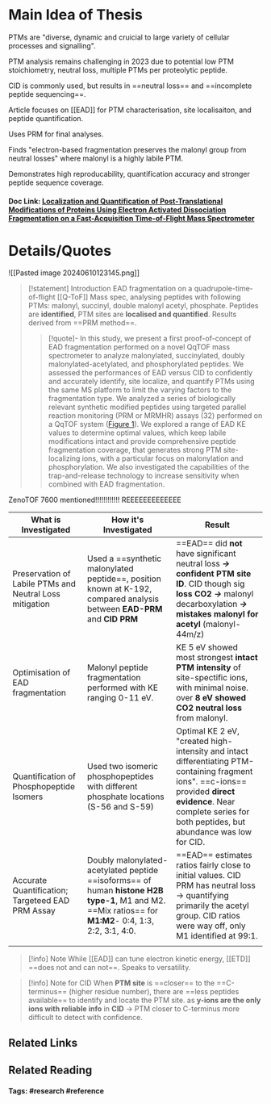 # Main Idea of Thesis

PTMs are "diverse, dynamic and cruicial to large variety of cellular processes and signalling".

PTM analysis remains challenging in 2023 due to potential low PTM stoichiometry, neutral loss, multiple PTMs per proteolytic peptide.

CID is commonly used, but results in ==neutral loss== and ==incomplete peptide sequencing==.

Article focuses on [[EAD]] for PTM characterisation, site localisaiton, and peptide quantification.

Uses PRM for final analyses.

Finds "electron-based fragmentation preserves the malonyl group from neutral losses" where malonyl is a highly labile PTM.

Demonstrates high reproducability, quantification accuracy and stronger peptide sequence coverage.



#### Doc Link: [Localization and Quantification of Post-Translational Modifications of Proteins Using Electron Activated Dissociation Fragmentation on a Fast-Acquisition Time-of-Flight **Mass Spectrometer**](https://pubs.acs.org/doi/abs/10.1021/jasms.3c00144?casa_token=FSrZ2lIcPxMAAAAA:WptDQFWiwNZM34clc8Hxfn1crqskfTV0lWNWmtjiltMYg60eruKyTyU5ZuQGcH7DRY0LjFsOweFqwHA)


# Details/Quotes

![[Pasted image 20240610123145.png]]

> [!statement] Introduction
> EAD fragmentation on a quadrupole-time-of-flight [[Q-ToF]] Mass spec, analysing peptides with following PTMs: malonyl, succinyl, double malonyl acetyl, phosphate. 
> Peptides are **identified**, PTM sites are **localised and quantified**. Results derived from ==PRM method==. 
> >[!quote]-
> >In this study, we present a first proof-of-concept of EAD fragmentation performed on a novel QqTOF mass spectrometer to analyze malonylated, succinylated, doubly malonylated-acetylated, and phosphorylated peptides. We assessed the performances of EAD versus CID to confidently and accurately identify, site localize, and quantify PTMs using the same MS platform to limit the varying factors to the fragmentation type. We analyzed a series of biologically relevant synthetic modified peptides using targeted parallel reaction monitoring (PRM or MRMHR) assays (32) performed on a QqTOF system ([Figure 1](https://pubs.acs.org/doi/full/10.1021/jasms.3c00144?casa_token=FSrZ2lIcPxMAAAAA%3AWptDQFWiwNZM34clc8Hxfn1crqskfTV0lWNWmtjiltMYg60eruKyTyU5ZuQGcH7DRY0LjFsOweFqwHA#fig1)). We explored a range of EAD KE values to determine optimal values, which keep labile modifications intact and provide comprehensive peptide fragmentation coverage, that generates strong PTM site-localizing ions, with a particular focus on malonylation and phosphorylation. We also investigated the capabilities of the trap-and-release technology to increase sensitivity when combined with EAD fragmentation.

ZenoTOF 7600 mentioned!!!!!!!!!!!! REEEEEEEEEEEEE


| What is Investigated                                    | How it's Investigated                                                                                                                                 | Result                                                                                                                                                                                                             |
| ------------------------------------------------------- | ----------------------------------------------------------------------------------------------------------------------------------------------------- | ------------------------------------------------------------------------------------------------------------------------------------------------------------------------------------------------------------------ |
| Preservation of Labile PTMs and Neutral Loss mitigation | Used a ==synthetic malonylated peptide==, position known at K-192, compared analysis between **EAD-PRM** and **CID PRM**                              | ==EAD== did **not** have significant neutral loss ***->*** **confident PTM site ID**. CID though sig **loss CO2** ***->*** malonyl decarboxylation ***->*** **mistakes malonyl for acetyl** (malonyl-44m/z)        |
| Optimisation of EAD fragmentation                       | Malonyl peptide fragmentation performed with KE ranging 0-11 eV.                                                                                      | KE 5 eV showed most strongest **intact PTM intensity** of site-spectific ions, with minimal noise. over **8 eV showed CO2 neutral loss** from malonyl.                                                             |
| Quantification of Phosphopeptide Isomers                | Used two isomeric phosphopeptides with different phosphate locations (S-56 and S-59)                                                                  | Optimal KE 2 eV, "created high-intensity and intact differentiating PTM-containing fragment ions". ==c-ions== provided **direct evidence**. Near complete series for both peptides, but abundance was low for CID. |
| Accurate Quantification; Targeteed EAD PRM Assay        | Doubly malonylated-acetylated peptide ==isoforms== of human **histone H2B type-1**, M1 and M2. ==Mix ratios== for **M1:M2**- 0:4, 1:3, 2:2, 3:1, 4:0. | ==EAD== estimates ratios fairly close to initial values. CID PRM has neutral loss -> quantifying primarily the acetyl group. CID ratios were way off, only M1 identified at 99:1.                                  |
|                                                         |                                                                                                                                                       |                                                                                                                                                                                                                    |

> [!info] Note
> While [[EAD]] can tune electron kinetic energy, [[ETD]] ==does not and can not==. Speaks to versatility.


> [!info] Note for CID
> When **PTM site** is ==closer== to the ==C-terminus== (higher residue number), there are ==less peptides available== to identify and locate the PTM site. as **y-ions are the only ions with reliable info** in **CID** -> PTM closer to C-terminus more difficult to detect with confidence. 




## Related Links

## Related Reading



#### Tags: #research #reference 
